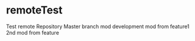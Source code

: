 # remoteTest
Test remote Repository Master branch
mod development
mod from feature1 
2nd mod from feature 